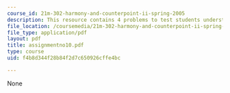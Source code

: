 ```yaml
---
course_id: 21m-302-harmony-and-counterpoint-ii-spring-2005
description: This resource contains 4 problems to test students understanding.
file_location: /coursemedia/21m-302-harmony-and-counterpoint-ii-spring-2005/f4b8d344f28b84f2d7c650926cffe4bc_assignmentno10.pdf
file_type: application/pdf
layout: pdf
title: assignmentno10.pdf
type: course
uid: f4b8d344f28b84f2d7c650926cffe4bc

---
```

None
